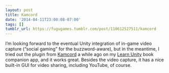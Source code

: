```yaml
---
layout: post
title: Kamcord
date: '2014-04-11T23:00:08-07:00'
tags: []
tumblr_url: https://fugugames.tumblr.com/post/110612527511/kamcord
---
```

I’m looking forward to the eventual Unity integration of in-game video capture (“social gaming” for the buzzword-aware), but in the meantime, I tried out the plugin from [Kamcord](http://kamcord.com/) a while ago on my [Learn Unity](http://learnunity4.com/) book companion app, and it works great. Besides the video capture, it has a nice built-in GUI for video sharing, including YouTube, of course.

